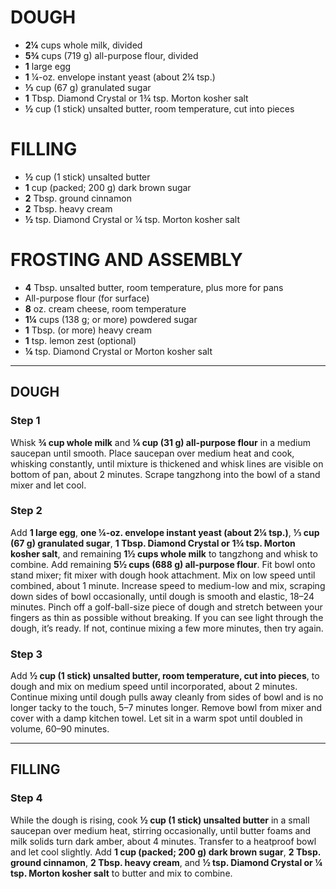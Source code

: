# DOUGH

- **2¼** cups whole milk, divided  
- **5¾** cups (719 g) all-purpose flour, divided  
- **1** large egg  
- **1** ¼-oz. envelope instant yeast (about 2¼ tsp.)  
- **⅓** cup (67 g) granulated sugar  
- **1** Tbsp. Diamond Crystal or 1¾ tsp. Morton kosher salt  
- **½** cup (1 stick) unsalted butter, room temperature, cut into pieces  

# FILLING

- **½** cup (1 stick) unsalted butter  
- **1** cup (packed; 200 g) dark brown sugar  
- **2** Tbsp. ground cinnamon  
- **2** Tbsp. heavy cream  
- **½** tsp. Diamond Crystal or ¼ tsp. Morton kosher salt  

# FROSTING AND ASSEMBLY

- **4** Tbsp. unsalted butter, room temperature, plus more for pans  
- All-purpose flour (for surface)  
- **8** oz. cream cheese, room temperature  
- **1¼** cups (138 g; or more) powdered sugar  
- **1** Tbsp. (or more) heavy cream  
- **1** tsp. lemon zest (optional)  
- **¼** tsp. Diamond Crystal or Morton kosher salt  

---

## DOUGH

### Step 1  
Whisk **¾ cup whole milk** and **¼ cup (31 g) all-purpose flour** in a medium saucepan until smooth. Place saucepan over medium heat and cook, whisking constantly, until mixture is thickened and whisk lines are visible on bottom of pan, about 2 minutes. Scrape tangzhong into the bowl of a stand mixer and let cool.

### Step 2  
Add **1 large egg**, **one ¼-oz. envelope instant yeast (about 2¼ tsp.)**, **⅓ cup (67 g) granulated sugar**, **1 Tbsp. Diamond Crystal or 1¾ tsp. Morton kosher salt**, and remaining **1½ cups whole milk** to tangzhong and whisk to combine. Add remaining **5½ cups (688 g) all-purpose flour**. Fit bowl onto stand mixer; fit mixer with dough hook attachment. Mix on low speed until combined, about 1 minute. Increase speed to medium-low and mix, scraping down sides of bowl occasionally, until dough is smooth and elastic, 18–24 minutes. Pinch off a golf-ball-size piece of dough and stretch between your fingers as thin as possible without breaking. If you can see light through the dough, it’s ready. If not, continue mixing a few more minutes, then try again.

### Step 3  
Add **½ cup (1 stick) unsalted butter, room temperature, cut into pieces**, to dough and mix on medium speed until incorporated, about 2 minutes. Continue mixing until dough pulls away cleanly from sides of bowl and is no longer tacky to the touch, 5–7 minutes longer. Remove bowl from mixer and cover with a damp kitchen towel. Let sit in a warm spot until doubled in volume, 60–90 minutes.

---

## FILLING

### Step 4  
While the dough is rising, cook **½ cup (1 stick) unsalted butter** in a small saucepan over medium heat, stirring occasionally, until butter foams and milk solids turn dark amber, about 4 minutes. Transfer to a heatproof bowl and let cool slightly. Add **1 cup (packed; 200 g) dark brown sugar**, **2 Tbsp. ground cinnamon**, **2 Tbsp. heavy cream**, and **½ tsp. Diamond Crystal or ¼ tsp. Morton kosher salt** to butter and mix to combine.

